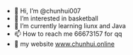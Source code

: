 - 👋 Hi, I’m @chunhui007
- 👀 I’m interested in basketball
- 🌱 I’m currently learning liunx and Java
- 📫 How to reach me 66673157 for qq
- 👾 my website www.chunhui.online

<!---
chunhui007/chunhui007 is a ✨ special ✨ repository because its `README.md` (this file) appears on your GitHub profile.
You can click the Preview link to take a look at your changes.
--->
